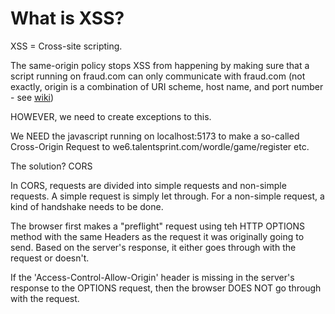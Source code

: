 # What is XSS?

XSS = Cross-site scripting.

The same-origin policy stops XSS from happening by making sure that a script running on fraud.com can only communicate with fraud.com (not exactly, origin is a combination of URI scheme, host name, and port number - see [wiki](https://www.wikiwand.com/en/articles/Same_origin_policy))

HOWEVER, we need to create exceptions to this.

We NEED the javascript running on localhost:5173 to make a so-called Cross-Origin Request to we6.talentsprint.com/wordle/game/register etc.

The solution? CORS

In CORS, requests are divided into simple requests and non-simple requests. A simple request is simply let through. For a non-simple request, a kind of handshake needs to be done.

The browser first makes a "preflight" request using teh HTTP OPTIONS method with the same Headers as the request it was originally going to send. Based on the server's response, it either goes through with the request or doesn't.

If the 'Access-Control-Allow-Origin' header is missing in the server's response to the OPTIONS request, then the browser DOES NOT go through with the request.